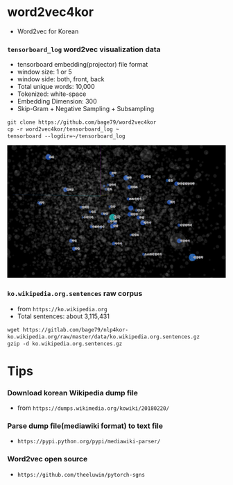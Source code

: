 # word2vec4kor
- Word2vec for Korean

### `tensorboard_log` word2vec visualization data 
- tensorboard embedding(projector) file format
- window size: 1 or 5
- window side: both, front, back
- Total unique words: 10,000
- Tokenized: white-space
- Embedding Dimension: 300
- Skip-Gram + Negative Sampling + Subsampling
```
git clone https://github.com/bage79/word2vec4kor
cp -r word2vec4kor/tensorboard_log ~
tensorboard --logdir=~/tensorboard_log
```
![demo](https://github.com/bage79/word2vec4kor/raw/master/img/demo.png)

### `ko.wikipedia.org.sentences` raw corpus 
- from `https://ko.wikipedia.org`
- Total sentences: about 3,115,431
```angular2html
wget https://gitlab.com/bage79/nlp4kor-ko.wikipedia.org/raw/master/data/ko.wikipedia.org.sentences.gz
gzip -d ko.wikipedia.org.sentences.gz
```

# Tips    
### Download korean Wikipedia dump file
- from `https://dumps.wikimedia.org/kowiki/20180220/`

### Parse dump file(mediawiki format) to text file
- `https://pypi.python.org/pypi/mediawiki-parser/`

### Word2vec open source
- `https://github.com/theeluwin/pytorch-sgns`